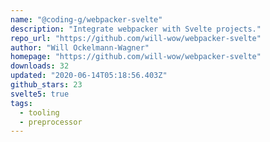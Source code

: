```yaml
---
name: "@coding-g/webpacker-svelte"
description: "Integrate webpacker with Svelte projects."
repo_url: "https://github.com/will-wow/webpacker-svelte"
author: "Will Ockelmann-Wagner"
homepage: "https://github.com/will-wow/webpacker-svelte"
downloads: 32
updated: "2020-06-14T05:18:56.403Z"
github_stars: 23
svelte5: true
tags: 
  - tooling
  - preprocessor
---
```

